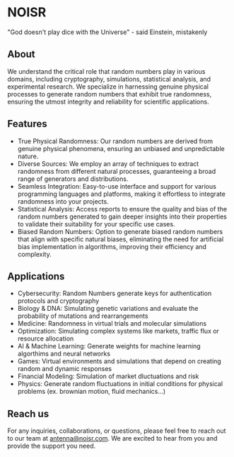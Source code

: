 # NOISR

"God doesn't play dice with the Universe" - said Einstein, mistakenly

## About

We understand the critical role that random numbers play in various domains, including cryptography, simulations, statistical analysis, and experimental research. We specialize in harnessing genuine physical processes to generate random numbers that exhibit true randomness, ensuring the utmost integrity and reliability for scientific applications.

## Features

- True Physical Randomness:  Our random numbers are derived from genuine physical phenomena, ensuring an unbiased and unpredictable nature.
- Diverse Sources: We employ an array of techniques to extract randomness from different natural processes, guaranteeing a broad range of generators and distributions.
- Seamless Integration: Easy-to-use interface and support for various programming languages and platforms, making it effortless to integrate randomness into your projects.
- Statistical Analysis: Access reports to ensure the quality and bias of the random numbers generated to gain deeper insights into their properties to validate their suitability for your specific use cases.
- Biased Random Numbers: Option to generate biased random numbers that align with specific natural biases, eliminating the need for artificial bias implementation in algorithms, improving their efficiency and complexity.

## Applications

- Cybersecurity: Random Numbers generate keys for authentication protocols and cryptography
- Biology & DNA: Simulating genetic variations and evaluate the probability of mutations and rearrangements
- Medicine: Randomness in virtual trials and molecular simulations
- Optimization: Simulating complex systems like markets, traffic flux or resource allocation
- AI & Machine Learning: Generate weights for machine learning algorthims and neural networks
- Games: Virtual environments and simulations that depend on creating random and dynamic responses
- Financial Modeling: Simulation of market dluctuations and risk
- Physics: Generate random fluctuations in initial conditions for physical problems (ex. brownian motion, fluid mechanics...)

## Reach us

For any inquiries, collaborations, or questions, please feel free to reach out to our team at antenna@noisr.com.
We are excited to hear from you and provide the support you need.
